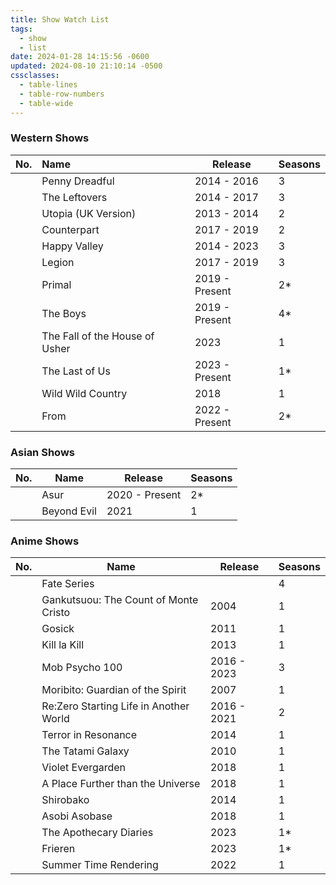 ```yaml
---
title: Show Watch List
tags:
  - show
  - list
date: 2024-01-28 14:15:56 -0600
updated: 2024-08-10 21:10:14 -0500
cssclasses:
  - table-lines
  - table-row-numbers
  - table-wide
---
```


### Western Shows

| No. | Name                           | Release        | Seasons |
| :-: | :----------------------------- | -------------- | ------- |
|     | Penny Dreadful                 | 2014 - 2016    | 3       |
|     | The Leftovers                  | 2014 - 2017    | 3       |
|     | Utopia (UK Version)            | 2013 - 2014    | 2       |
|     | Counterpart                    | 2017 - 2019    | 2       |
|     | Happy Valley                   | 2014 - 2023    | 3       |
|     | Legion                         | 2017 - 2019    | 3       |
|     | Primal                         | 2019 - Present | 2*      |
|     | The Boys                       | 2019 - Present | 4*      |
|     | The Fall of the House of Usher | 2023           | 1       |
|     | The Last of Us                 | 2023 - Present | 1*      |
|     | Wild Wild Country              | 2018           | 1       |
|     | From                           | 2022 - Present | 2*      |

### Asian Shows

| No. | Name        | Release        | Seasons |
| --- | ----------- | -------------- | ------- |
|     | Asur        | 2020 - Present | 2\*     |
|     | Beyond Evil | 2021           | 1       |

### Anime Shows

| No. | Name                                   | Release     | Seasons |
| --- | -------------------------------------- | ----------- | ------- |
|     | Fate Series                            |             | 4       |
|     | Gankutsuou: The Count of Monte Cristo  | 2004        | 1       |
|     | Gosick                                 | 2011        | 1       |
|     | Kill la Kill                           | 2013        | 1       |
|     | Mob Psycho 100                         | 2016 - 2023 | 3       |
|     | Moribito: Guardian of the Spirit       | 2007        | 1       |
|     | Re:Zero Starting Life in Another World | 2016 - 2021 | 2       |
|     | Terror in Resonance                    | 2014        | 1       |
|     | The Tatami Galaxy                      | 2010        | 1       |
|     | Violet Evergarden                      | 2018        | 1       |
|     | A Place Further than the Universe      | 2018        | 1       |
|     | Shirobako                              | 2014        | 1       |
|     | Asobi Asobase                          | 2018        | 1       |
|     | The Apothecary Diaries                 | 2023        | 1*      |
|     | Frieren                                | 2023        | 1*      |
|     | Summer Time Rendering                  | 2022        | 1       |
